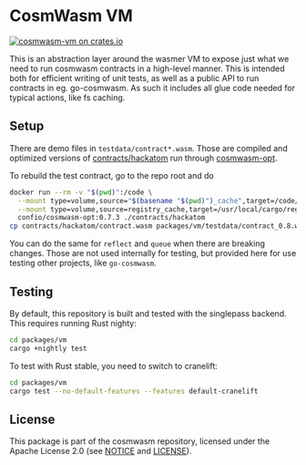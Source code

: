 # CosmWasm VM

[![cosmwasm-vm on crates.io](https://img.shields.io/crates/v/cosmwasm-vm.svg)](https://crates.io/crates/cosmwasm-vm)

This is an abstraction layer around the wasmer VM to expose just what we need to
run cosmwasm contracts in a high-level manner. This is intended both for
efficient writing of unit tests, as well as a public API to run contracts in eg.
go-cosmwasm. As such it includes all glue code needed for typical actions, like
fs caching.

## Setup

There are demo files in `testdata/contract*.wasm`. Those are compiled and
optimized versions of
[contracts/hackatom](https://github.com/confio/cosmwasm/tree/master/contracts/hackatom)
run through [cosmwasm-opt](https://github.com/confio/cosmwasm-opt).

To rebuild the test contract, go to the repo root and do

```sh
docker run --rm -v "$(pwd)":/code \
  --mount type=volume,source="$(basename "$(pwd)")_cache",target=/code/target \
  --mount type=volume,source=registry_cache,target=/usr/local/cargo/registry \
  confio/cosmwasm-opt:0.7.3 ./contracts/hackatom
cp contracts/hackatom/contract.wasm packages/vm/testdata/contract_0.8.wasm
```

You can do the same for `reflect` and `queue` when there are breaking changes.
Those are not used internally for testing, but provided here for use testing
other projects, like `go-cosmwasm`.

## Testing

By default, this repository is built and tested with the singlepass backend.
This requires running Rust nighty:

```sh
cd packages/vm
cargo +nightly test
```

To test with Rust stable, you need to switch to cranelift:

```sh
cd packages/vm
cargo test --no-default-features --features default-cranelift
```

## License

This package is part of the cosmwasm repository, licensed under the Apache
License 2.0 (see
[NOTICE](https://github.com/CosmWasm/cosmwasm/blob/master/NOTICE) and
[LICENSE](https://github.com/CosmWasm/cosmwasm/blob/master/LICENSE)).
